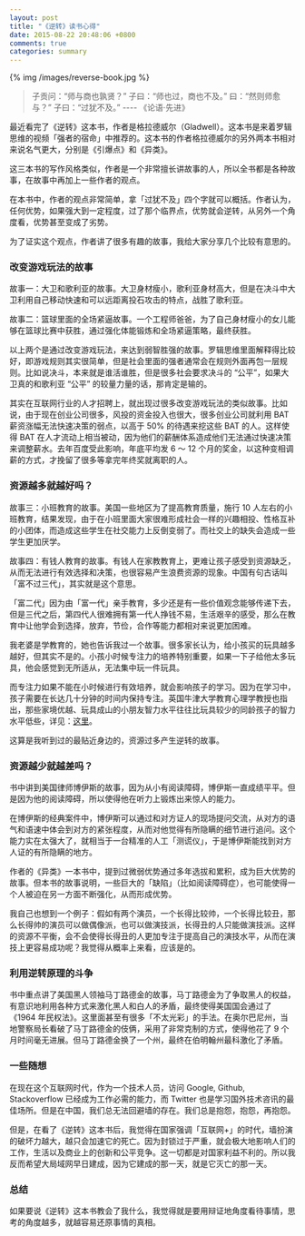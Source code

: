 ```yaml
---
layout: post
title: "《逆转》读书心得"
date: 2015-08-22 20:48:06 +0800
comments: true
categories: summary
---
```


{% img /images/reverse-book.jpg %}


> 子贡问：“师与商也孰贤？” 子曰：“师也过，商也不及。” 曰：“然则师愈与？” 子曰：“过犹不及。”
> ---- 《论语·先进》

最近看完了《逆转》这本书，作者是格拉德威尔（Gladwell）。这本书是来着罗辑思维的视频「强者的宿命」中推荐的。这本书的作者格拉德威尔的另外两本书相对来说名气更大，分别是《引爆点》和《异类》。

这三本书的写作风格类似，作者是一个非常擅长讲故事的人，所以全书都是各种故事，在故事中再加上一些作者的观点。

在本书中，作者的观点非常简单，拿「过犹不及」四个字就可以概括。作者认为，任何优势，如果强大到一定程度，过了那个临界点，优势就会逆转，从另外一个角度看，优势甚至变成了劣势。

为了证实这个观点，作者讲了很多有趣的故事，我给大家分享几个比较有意思的。

### 改变游戏玩法的故事

故事一：大卫和歌利亚的故事。大卫身材瘦小，歌利亚身材高大，但是在决斗中大卫利用自己移动快速和可以远距离投石攻击的特点，战胜了歌利亚。

故事二：篮球里面的全场紧逼故事。一个工程师爸爸，为了自己身材瘦小的女儿能够在篮球比赛中获胜，通过强化体能锻炼和全场紧逼策略，最终获胜。

以上两个是通过改变游戏玩法，来达到弱智胜强的故事。罗辑思维里面解释得比较好，即游戏规则其实很简单，但是社会里面的强者通常会在规则外面再包一层规则。比如说决斗，本来就是谁活谁胜，但是很多社会要求决斗的 “公平”，如果大卫真的和歌利亚 “公平” 的较量力量的话，那肯定是输的。

其实在互联网行业的人才招聘上，就出现过很多改变游戏玩法的类似故事。比如说，由于现在创业公司很多，风投的资金投入也很大，很多创业公司就利用 BAT 薪资涨幅无法快速决策的弱点，以高于 50% 的待遇来挖这些 BAT 的人。这样使得 BAT 在人才流动上相当被动，因为他们的薪酬体系造成他们无法通过快速决策来调整薪水。去年百度受此影响，年底平均发 6  ～ 12 个月的奖金，以这种变相调薪的方式，才挽留了很多等拿完年终奖就离职的人。

### 资源越多就越好吗？

故事三：小班教育的故事。美国一些地区为了提高教育质量，施行 10 人左右的小班教育，结果发现，由于在小班里面大家很难形成社会一样的兴趣相投、性格互补的小团体，而造成这些学生在社交能力上反倒变弱了。而社交上的缺失会造成一些学生更加厌学。

故事四：有钱人教育的故事。有钱人在家教教育上，更难让孩子感受到资源缺乏，从而无法进行有效选择和决策，也很容易产生浪费资源的现象。中国有句古话叫「富不过三代」，其实就是这个意思。

「富二代」因为由「富一代」亲手教育，多少还是有一些价值观念能够传递下去，但是三代之后，第四代人很难拥有第一代人挣钱不易，生活艰辛的感受，那么在教育中让他学会到选择，放弃，节俭，合作等能力都相对来说更加困难。

我老婆是学教育的，她也告诉我过一个故事。很多家长认为，给小孩买的玩具越多越好，但其实不是的。小孩小时候专注力的培养特别重要，如果一下子给他太多玩具，他会感觉到无所适从，无法集中玩一件玩具。

而专注力如果不能在小时候进行有效培养，就会影响孩子的学习。因为在学习中，孩子需要在长达几十分钟的时间内保持专注。英国牛津大学教育心理学教授也指出，那些家境优越、玩具成山的小朋友智力水平往往比玩具较少的同龄孩子的智力水平低些，详见：[这里](http://health.qq.com/a/20130425/000016.htm)。

这算是我听到过的最贴近身边的，资源过多产生逆转的故事。

### 资源越少就越差吗？

书中讲到美国律师博伊斯的故事，因为从小有阅读障碍，博伊斯一直成绩平平。但是因为他的阅读障碍，所以使得他在听力上锻炼出来惊人的能力。

在博伊斯的经典案件中，博伊斯可以通过和对方证人的现场提问交流，从对方的语气和语速中体会到对方的紧张程度，从而对他觉得有所隐瞒的细节进行追问。这个能力实在太强大了，就相当于一台精准的人工「测谎仪」，于是博伊斯能找到对方人证的有所隐瞒的地方。

作者的《异类》一本书中，提到过微弱优势通过多年选拔和累积，成为巨大优势的故事。但本书的故事说明，一些巨大的「缺陷」（比如阅读障碍症），也可能使得一个人被迫在另一方面不断强化，从而形成优势。

我自己也想到一个例子：假如有两个演员，一个长得比较帅，一个长得比较丑，那么长得帅的演员可以做偶像派，也可以做演技派，长得丑的人只能做演技派。这样的资源不平衡，会不会使得长得丑的人更加专注于提高自己的演技水平，从而在演技上更容易成功呢？我觉得从概率上来看，应该是的。

### 利用逆转原理的斗争

书中重点讲了美国黑人领袖马丁路德金的故事，马丁路德金为了争取黑人的权益，有意识地利用各种方式来激化黑人和白人的矛盾，最终使得美国国会通过了《1964 年民权法》。这里面甚至有很多「不太光彩」的手法。在奥尔巴尼州，当地警察局长看破了马丁路德金的伎俩，采用了非常克制的方式，使得他花了 9 个月时间毫无进展。但马丁路德金换了一个州，最终在伯明翰州最科激化了矛盾。

### 一些随想

在现在这个互联网时代，作为一个技术人员，访问 Google, Github, Stackoverflow 已经成为工作必需的能力，而 Twitter 也是学习国外技术咨讯的最佳场所。但是在中国，我们总无法回避墙的存在。我们总是抱怨，抱怨，再抱怨。

但是，在看了《逆转》这本书后，我觉得在国家强调「互联网+」的时代，墙扮演的破坏力越大，越只会加速它的死亡。因为封锁过于严重，就会极大地影响人们的工作，生活以及商业上的创新和公平竞争。这一切都是对国家利益不利的。所以我反而希望大局域网早日建成，因为它建成的那一天，就是它灭亡的那一天。

### 总结

如果要说《逆转》这本书教会了我什么，我觉得就是要用辩证地角度看待事情，思考的角度越多，就越容易还原事情的真相。
